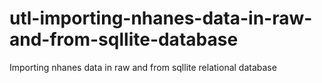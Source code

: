 # utl-importing-nhanes-data-in-raw-and-from-sqllite-database
Importing nhanes data in raw and from sqllite relational database 
